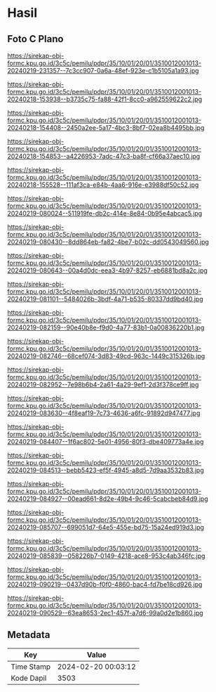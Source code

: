 # Hasil

## Foto C Plano

https://sirekap-obj-formc.kpu.go.id/3c5c/pemilu/pdpr/35/10/01/20/01/3510012001013-20240219-231357--7c3cc907-0a6a-48ef-923e-c1b5105a1a93.jpg

https://sirekap-obj-formc.kpu.go.id/3c5c/pemilu/pdpr/35/10/01/20/01/3510012001013-20240218-153938--b3735c75-fa88-42f1-8cc0-a962559622c2.jpg

https://sirekap-obj-formc.kpu.go.id/3c5c/pemilu/pdpr/35/10/01/20/01/3510012001013-20240218-154408--2450a2ee-5a17-4bc3-8bf7-02ea8b4495bb.jpg

https://sirekap-obj-formc.kpu.go.id/3c5c/pemilu/pdpr/35/10/01/20/01/3510012001013-20240218-154853--a4226953-7adc-47c3-ba8f-cf66a37aec10.jpg

https://sirekap-obj-formc.kpu.go.id/3c5c/pemilu/pdpr/35/10/01/20/01/3510012001013-20240218-155528--111af3ca-e84b-4aa6-916e-e3988df50c52.jpg

https://sirekap-obj-formc.kpu.go.id/3c5c/pemilu/pdpr/35/10/01/20/01/3510012001013-20240219-080024--511919fe-db2c-414e-8e84-0b95e4abcac5.jpg

https://sirekap-obj-formc.kpu.go.id/3c5c/pemilu/pdpr/35/10/01/20/01/3510012001013-20240219-080430--8dd864eb-fa82-4be7-b02c-dd0543049560.jpg

https://sirekap-obj-formc.kpu.go.id/3c5c/pemilu/pdpr/35/10/01/20/01/3510012001013-20240219-080643--00a4d0dc-eea3-4b97-8257-eb6881bd8a2c.jpg

https://sirekap-obj-formc.kpu.go.id/3c5c/pemilu/pdpr/35/10/01/20/01/3510012001013-20240219-081101--5484026b-3bdf-4a71-b535-80337dd9bd40.jpg

https://sirekap-obj-formc.kpu.go.id/3c5c/pemilu/pdpr/35/10/01/20/01/3510012001013-20240219-082159--90e40b8e-f9d0-4a77-83b1-0a00836220b1.jpg

https://sirekap-obj-formc.kpu.go.id/3c5c/pemilu/pdpr/35/10/01/20/01/3510012001013-20240219-082746--68cef074-3d83-49cd-963c-1449c315326b.jpg

https://sirekap-obj-formc.kpu.go.id/3c5c/pemilu/pdpr/35/10/01/20/01/3510012001013-20240219-082952--7e98b6b4-2a61-4a29-9ef1-2d3f378ce9ff.jpg

https://sirekap-obj-formc.kpu.go.id/3c5c/pemilu/pdpr/35/10/01/20/01/3510012001013-20240219-083630--4f8eaf19-7c73-4636-a6fc-91892d947477.jpg

https://sirekap-obj-formc.kpu.go.id/3c5c/pemilu/pdpr/35/10/01/20/01/3510012001013-20240219-084407--1f6ac802-5e01-4956-80f3-dbe409773a4e.jpg

https://sirekap-obj-formc.kpu.go.id/3c5c/pemilu/pdpr/35/10/01/20/01/3510012001013-20240219-084513--bebb5423-ef5f-4945-a8d5-7d9aa3532b83.jpg

https://sirekap-obj-formc.kpu.go.id/3c5c/pemilu/pdpr/35/10/01/20/01/3510012001013-20240219-084927--00ead661-8d2e-49b4-9c46-5cabcbeb84d9.jpg

https://sirekap-obj-formc.kpu.go.id/3c5c/pemilu/pdpr/35/10/01/20/01/3510012001013-20240219-085707--699051d7-64e5-455e-bd75-15a24ed919d3.jpg

https://sirekap-obj-formc.kpu.go.id/3c5c/pemilu/pdpr/35/10/01/20/01/3510012001013-20240219-085839--058226b7-0149-4218-ace8-953c4ab346fc.jpg

https://sirekap-obj-formc.kpu.go.id/3c5c/pemilu/pdpr/35/10/01/20/01/3510012001013-20240219-090219--0437d90b-f0f0-4860-bac4-fd7be18cd926.jpg

https://sirekap-obj-formc.kpu.go.id/3c5c/pemilu/pdpr/35/10/01/20/01/3510012001013-20240219-090529--63ea8653-2ec1-457f-a7d6-99a0d2e1b860.jpg


## Metadata

| Key        | Value               |
| ---------- | ------------------- |
| Time Stamp | 2024-02-20 00:03:12 |
| Kode Dapil | 3503                |



